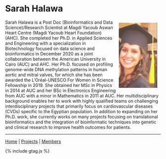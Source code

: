 # Sarah Halawa

<img src="images/SarahHalawa.png" align="right" width="25%" title="Sarah Halawa" alt="Sarah Halawa" style="padding: 10px; border:5px">

Sarah Halawa is a Post Doc (Bioinformatics and Data Science)/Research Scientist at Magdi Yacoub Aswan Heart Centre (Magdi Yacoub Heart Foundation) (AHC). She completed her Ph.D. in Applied Sciences and Engineering with a specialization in Biotechnology focused on data science and bioinformatics in December 2020 as a joint collaboration between the American University in Cairo (AUC) and AHC. Her Ph.D. focused on profiling genome-wide DNA methylation patterns in human aortic and mitral valves, for which she has been awarded the L’Oréal-UNESCO For Women in Science Fellowship in 2019. She obtained her MSc in Physics in 2014 at AUC and her BSc in Electronics Engineering from AUC with a minor in Mathematics in 2011 at AUC. Her multidisciplinary background enables her to work with highly qualified teams on challenging interdisciplinary projects that primarily focus on cardiovascular diseases (CVDs) specific to the Egyptian population. In addition to expanding on her Ph.D. work, she currently works on many projects focusing on translational bioinformatics and the integration of bioinformatic techniques into genetic and clinical research to improve health outcomes for patients.

---
[Home](/) | [Projects](/projects) | [Members](/members)

{% include gtag.js %}
